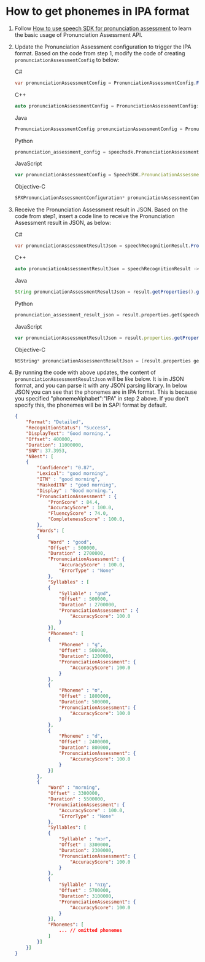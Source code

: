 # How to get phonemes in IPA format

1. Follow [How to use speech SDK for pronunciation assessment](https://docs.microsoft.com/azure/cognitive-services/speech-service/how-to-pronunciation-assessment) to learn the basic usage of Pronunciation Assessment API.

2. Update the Pronunciation Assessment configuration to trigger the IPA format. Based on the code from step 1, modify the code of creating `pronunciationAssessmentConfig` to below:

    C#

    ```C#
    var pronunciationAssessmentConfig = PronunciationAssessmentConfig.FromJson("{\"referenceText\":\"good morning\",\"gradingSystem\":\"HundredMark\",\"granularity\":\"Phoneme\",\"phonemeAlphabet\":\"IPA\"}");
    ```

    C++

    ```C++
    auto pronunciationAssessmentConfig = PronunciationAssessmentConfig::CreateFromJson("{\"referenceText\":\"good morning\",\"gradingSystem\":\"HundredMark\",\"granularity\":\"Phoneme\",\"phonemeAlphabet\":\"IPA\"}");
    ```

    Java

    ```Java
    PronunciationAssessmentConfig pronunciationAssessmentConfig = PronunciationAssessmentConfig.fromJson("{\"referenceText\":\"good morning\",\"gradingSystem\":\"HundredMark\",\"granularity\":\"Phoneme\",\"phonemeAlphabet\":\"IPA\"}");
    ```

    Python

    ```Python
    pronunciation_assessment_config = speechsdk.PronunciationAssessmentConfig(json_string="{\"referenceText\":\"good morning\",\"gradingSystem\":\"HundredMark\",\"granularity\":\"Phoneme\",\"phonemeAlphabet\":\"IPA\"}")
    ```

    JavaScript

    ```JavaScript
    var pronunciationAssessmentConfig = SpeechSDK.PronunciationAssessmentConfig.fromJSON("{\"referenceText\":\"good morning\",\"gradingSystem\":\"HundredMark\",\"granularity\":\"Phoneme\",\"phonemeAlphabet\":\"IPA\"}");
    ```

    Objective-C
    
    ```ObjectiveC
    SPXPronunciationAssessmentConfiguration* pronunciationAssessmentConfig = [[SPXPronunciationAssessmentConfiguration alloc]initWithJson:[@"{\"referenceText\":\"good morning\",\"gradingSystem\":\"HundredMark\",\"granularity\":\"Phoneme\",\"phonemeAlphabet\":\"IPA\"}"]];
    ```

3. Receive the Pronunciation Assessment result in JSON. Based on the code from step1, insert a code line to receive the Pronunciation Assessment result in JSON, as below:

    C#

    ```C#
    var pronunciationAssessmentResultJson = speechRecognitionResult.Properties.GetProperty(PropertyId.SpeechServiceResponse_JsonResult);
    ```

    C++

    ```C++
    auto pronunciationAssessmentResultJson = speechRecognitionResult ->Properties.GetProperty(PropertyId::SpeechServiceResponse_JsonResult);
    ```

    Java

    ```Java
    String pronunciationAssessmentResultJson = result.getProperties().getProperty(PropertyId.SpeechServiceResponse_JsonResult);
    ```

    Python

    ```Python
    pronunciation_assessment_result_json = result.properties.get(speechsdk.PropertyId.SpeechServiceResponse_JsonResult)
    ```

    JavaScript

    ```JavaScript
    var pronunciationAssessmentResultJson = result.properties.getProperty(SpeechSDK.PropertyId.SpeechServiceResponse_JsonResult);
    ```

    Objective-C
    
    ```ObjectiveC
    NSString* pronunciationAssessmentResultJson = [result.properties getPropertyByName:@"RESULT-Json"];
    ```

4. By running the code with above updates, the content of `pronunciationAssessmentResultJson` will be like below. It is in JSON format, and you can parse it with any JSON parsing library. In below JSON you can see that the phonemes are in IPA format. This is because you specified "phonemeAlphabet":"IPA" in step 2 above. If you don't specify this, the phonemes will be in SAPI format by default.

    ```json
    {
        "Format": "Detailed",
        "RecognitionStatus": "Success",
        "DisplayText": "Good morning.",
        "Offset": 400000,
        "Duration": 11000000,
        "SNR": 37.3953,
        "NBest": [
        {
            "Confidence": "0.87",
            "Lexical": "good morning",
            "ITN" : "good morning",
            "MaskedITN" : "good morning",
            "Display" : "Good morning.",
            "PronunciationAssessment" : {
                "PronScore" : 84.4,
                "AccuracyScore" : 100.0,
                "FluencyScore" : 74.0,
                "CompletenessScore" : 100.0,
            },
            "Words": [
            {
                "Word" : "good",
                "Offset" : 500000,
                "Duration" : 2700000,
                "PronunciationAssessment": {
                    "AccuracyScore" : 100.0,
                    "ErrorType" : "None"
                },
                "Syllables" : [
                {
                    "Syllable" : "ɡʊd",
                    "Offset" : 500000,
                    "Duration" : 2700000,
                    "PronunciationAssessment" : {
                        "AccuracyScore": 100.0
                    }
                }],
                "Phonemes": [
                {
                    "Phoneme" : "ɡ",
                    "Offset" : 500000,
                    "Duration": 1200000,
                    "PronunciationAssessment": {
                        "AccuracyScore": 100.0
                    }
                },
                {
                    "Phoneme" : "ʊ",
                    "Offset" : 1800000,
                    "Duration": 500000,
                    "PronunciationAssessment": {
                        "AccuracyScore": 100.0
                    }
                },
                {
                    "Phoneme" : "d",
                    "Offset" : 2400000,
                    "Duration": 800000,
                    "PronunciationAssessment": {
                        "AccuracyScore": 100.0
                    }
                }]
            },
            {
                "Word" : "morning",
                "Offset" : 3300000,
                "Duration" : 5500000,
                "PronunciationAssessment": {
                    "AccuracyScore" : 100.0,
                    "ErrorType" : "None"
                },
                "Syllables": [
                {
                    "Syllable" : "mɔr",
                    "Offset" : 3300000,
                    "Duration": 2300000,
                    "PronunciationAssessment": {
                        "AccuracyScore": 100.0
                    }
                },
                {
                    "Syllable" : "nɪŋ",
                    "Offset" : 5700000,
                    "Duration": 3100000,
                    "PronunciationAssessment": {
                        "AccuracyScore": 100.0
                    }
                }],
                "Phonemes": [
                    ... // omitted phonemes
                ]
            }]
        }]
    }
    ```
